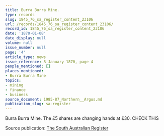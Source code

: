 ```yaml
---
title: Burra Burra Mine.
type: records
slug: 1845_76_sa_register_content_23106
url: /records/1845_76_sa_register_content_23106/
record_id: 1845_76_sa_register_content_23106
date: '1870-01-08'
date_display: null
volume: null
issue_number: null
page: '4'
article_type: news
issue_reference: 8 January 1870, page 4
people_mentioned: []
places_mentioned:
- Burra Burra Mine
topics:
- mining
- finance
- business
source_document: 1985-87_Northern__Argus.md
publication_slug: sa-register
---
```


Burra Burra Mine.  The £5 shares are changing hands at £30.  CHECK THIS

Source publication: [The South Australian Register](/publications/sa-register/)
